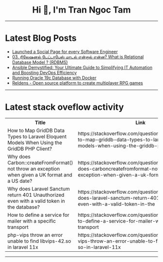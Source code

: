 <h1 align="center">Hi 👋, I'm Tran Ngoc Tam</h1>

---

# Latest Blog Posts 
<!-- BLOG-POST-LIST:START -->
- [Launched a Social Page for every Software Engineer](https://dev.to/akshat0610/launched-a-social-page-for-every-software-engineer-2k0c)
- [03. ரிலேஷனல் டேட்டாபேஸ் மாடல் என்றால் என்ன? What is Relational Database Model ? &lpar;RDBMS&rpar;](https://dev.to/vajravijay/03-rileessnnnl-tteettttaapees-maattl-ennnrraal-ennnnnn-what-is-relational-database-model-rdbms-1n7j)
- [Ansible Demystified: Your Ultimate Guide to Simplifying IT Automation and Boosting DevOps Efficiency](https://dev.to/josephibehdev/ansible-demystified-your-ultimate-guide-to-simplifying-it-automation-and-boosting-devops-efficiency-obh)
- [Running Oracle 19c Database with Docker](https://dev.to/udara_dananjaya/running-oracle-19c-database-with-docker-1akg)
- [Reldens - Open source platform to create multiplayer RPG games](https://dev.to/damian_pastorini/reldens-open-source-platform-to-create-multiplayer-rpg-games-1ejh)
<!-- BLOG-POST-LIST:END -->

---

# Latest stack oveflow activity
<table>
  <tr><th>Title</th><th>Link</th></tr>
  <!-- STACKOVERFLOW:START --><tr><td>How to Map GridDB Data Types to Laravel Eloquent Models When Using the GridDB PHP Client?</td><td>https://stackoverflow.com/questions/79206662/how-to-map-griddb-data-types-to-laravel-eloquent-models-when-using-the-griddb-ph</td></tr><tr><td>Why does Carbon::createFromFormat&lpar;&rpar; not throw an exception when given a UK format and a US date?</td><td>https://stackoverflow.com/questions/79206629/why-does-carboncreatefromformat-not-throw-an-exception-when-given-a-uk-forma</td></tr><tr><td>Why does Laravel Sanctum return 401 Unauthorized even with a valid token in the database?</td><td>https://stackoverflow.com/questions/79206551/why-does-laravel-sanctum-return-401-unauthorized-even-with-a-valid-token-in-the</td></tr><tr><td>How to define a service for mailer with a specific transport</td><td>https://stackoverflow.com/questions/79206403/how-to-define-a-service-for-mailer-with-a-specific-transport</td></tr><tr><td>php-vips throw an error unable to find libvips-42.so in laravel 11x</td><td>https://stackoverflow.com/questions/79206370/php-vips-throw-an-error-unable-to-find-libvips-42-so-in-laravel-11x</td></tr><!-- STACKOVERFLOW:END -->
</table>

---


